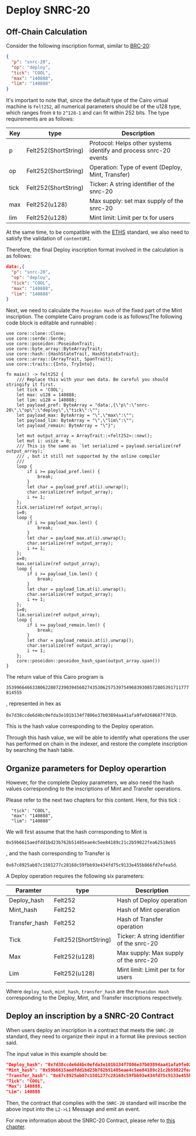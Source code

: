 # Deploy SNRC-20

## Off-Chain Calculation

Consider the following inscription format, similar to [BRC-20](https://domo-2.gitbook.io/brc-20-experiment/):
```json
{ 
  "p": "snrc-20",
  "op": "deploy",
  "tick": "COOL",
  "max": "140888",
  "lim": "140888" 
}
```

It's important to note that, since the default type of the Cairo virtual machine is `Felt252`, all numerical parameters should be of the u128 type, which ranges from `0` to `2^128-1` and can fit within 252 bits. The type requirements are as follows:

|  Key   | type  | Description |  
|  ----  | ----  | ----  |
| p  | Felt252(ShortString) | Protocol: Helps other systems identify and process snrc-20 events |
| op | Felt252(ShortString) | Operation: Type of event (Deploy, Mint, Transfer) |
| tick | Felt252(ShortString) | Ticker: A string identifier of the snrc-20 |
| max | Felt252(u128) | Max supply: set max supply of the snrc-20 |
| lim | Felt252(u128) | Mint limit: Limit per tx for users |

At the same time, to be compatible with the [ETHS](https://docs.ethscriptions.com/overview/protocol-specification#how-to-validate-a-datauri) standard, we also need to satisfy the validation of `contentURI`. 

Therefore, the final Deploy inscription format involved in the calculation is as follows:

```json
data:,{ 
  "p": "snrc-20",
  "op": "deploy",
  "tick": "COOL",
  "max": "140888",
  "lim": "140888" 
}
```

Next, we need to calculate the `Poseidon Hash` of the fixed part of the Mint inscription. The complete Cairo program code is as follows(The following code block is editable and runnable) :

```rust,editable
use core::clone::Clone;
use core::serde::Serde;
use core::poseidon::PoseidonTrait;
use core::byte_array::ByteArrayTrait;
use core::hash::{HashStateTrait, HashStateExTrait};
use core::array::{ArrayTrait, SpanTrait};
use core::traits::{Into, TryInto};

fn main() -> felt252 {
    /// Replace this with your own data. Be careful you should stringify it first.
    let tick = 'COOL';
    let max: u128 = 140888;
    let lim: u128 = 140888;
    let payload_pref: ByteArray = "data:,{\"p\":\"snrc-20\",\"op\":\"deploy\",\"tick\":\"";
    let payload_max: ByteArray = "\",\"max\":\"";
    let payload_lim: ByteArray = "\",\"lim\":\"";
    let payload_remain: ByteArray = "\"}";

    let mut output_array = ArrayTrait::<felt252>::new();
    let mut i: usize = 0;
    /// This is the same as `let serialized = payload.serialize(ref output_array);`
    /// , but it still not supported by the online compiler
    ///
    loop {
        if i >= payload_pref.len() {
            break;
        }
        let char = payload_pref.at(i).unwrap();
        char.serialize(ref output_array);
        i += 1;
    };
    tick.serialize(ref output_array);
    i=0;
    loop {
        if i >= payload_max.len() {
            break;
        }
        let char = payload_max.at(i).unwrap();
        char.serialize(ref output_array);
        i += 1;
    };
    i=0;
    max.serialize(ref output_array);
    loop {
        if i >= payload_lim.len() {
            break;
        }
        let char = payload_lim.at(i).unwrap();
        char.serialize(ref output_array);
        i += 1;
    };
    i=0;
    lim.serialize(ref output_array);
    loop {
        if i >= payload_remain.len() {
            break;
        }
        let char = payload_remain.at(i).unwrap();
        char.serialize(ref output_array);
        i += 1;
    };
    core::poseidon::poseidon_hash_span(output_array.span())
}
```

The return value of this Cairo program is 

`3539966466338062280723903945602743530625753975496839308572805391711777814555`

, represented in hex as 

`0x7d38ccde6d4bc0efda3e101b134f7806e37b03894aa41afa9fe0268687f781b`.

This is the hash value corresponding to the Deploy operation. 

Through this hash value, we will be able to identify what operations the user has performed on chain in the indexer, and restore the complete inscription by searching the hash table.

## Organize parameters for Deploy operartion
However, for the complete Deploy parameters, we also need the hash values corresponding to the inscriptions of Mint and Transfer operations. 

Please refer to the next two chapters for this content. Here, for this tick : 
```
  "tick": "COOL",
  "max": "140888",
  "lim": "140888" 
```
We will first assume that the hash corresponding to Mint is 

`0x59b6615aedfdd1bd23b762b51485eae4c5ee84189c21c2b59822fea62518eb5`

, and the hash corresponding to Transfer is 

`0x67c8925ab87c1501277c28168c59fbb93e434fd75c9133e455b866fd7efea5d`.

A Deploy operation requires the following six parameters:

|  Paramter   | type  | Description |  
|  ----  | ----  | ----  |
| Deploy_hash  | Felt252 | Hash of Deploy operation |
| Mint_hash | Felt252 | Hash of Mint operation |
| Transfer_hash | Felt252 | Hash of Transfer operation|
| Tick | Felt252(ShortString) | Ticker: A string identifier of the snrc-20 |
| Max | Felt252(u128) | Max supply: Max supply of the snrc-20 |
| Lim | Felt252(u128) | Mint limit: Limit per tx for users |

Where `deploy_hash`, `mint_hash`, `transfer_hash` are the `Poseidon Hash` corresponding to the Deploy, Mint, and Transfer inscriptions respectively.


## Deploy an inscription by a SNRC-20 Contract

When users deploy an inscription in a contract that meets the `SNRC-20` standard, they need to organize their input in a format like previous section said.

The input value in this example should be:

```json
"Deploy_hash": "0x7d38ccde6d4bc0efda3e101b134f7806e37b03894aa41afa9fe0268687f781b"
"Mint_hash": "0x59b6615aedfdd1bd23b762b51485eae4c5ee84189c21c2b59822fea62518eb5"
"Transfer_hash": "0x67c8925ab87c1501277c28168c59fbb93e434fd75c9133e455b866fd7efea5d",
"Tick": "COOL",
"Max": 140888,
"Lim": 140888
```

Then, the contract that complies with the `SNRC-20` standard will inscribe the above input into the `L2->L1` Message and emit an event.

For more information about the SNRC-20 Contract, please refer to [this chapter](SNRC_20_Contract.md).

